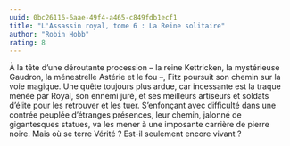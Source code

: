 ```yaml
---
uuid: 0bc26116-6aae-49f4-a465-c849fdb1ecf1
title: "L'Assassin royal, tome 6 : La Reine solitaire"
author: "Robin Hobb"
rating: 8
---
```


À la tête d’une déroutante procession – la reine Kettricken, la mystérieuse Gaudron, la ménestrelle Astérie et le fou –, Fitz poursuit son chemin sur la voie magique. Une quête toujours plus ardue, car incessante est la traque menée par Royal, son ennemi juré, et ses meilleurs artiseurs et soldats d’élite pour les retrouver et les tuer. S’enfonçant avec difficulté dans une contrée peuplée d’étranges présences, leur chemin, jalonné de gigantesques statues, va les mener à une imposante carrière de pierre noire. Mais où se terre Vérité ? Est-il seulement encore vivant ?